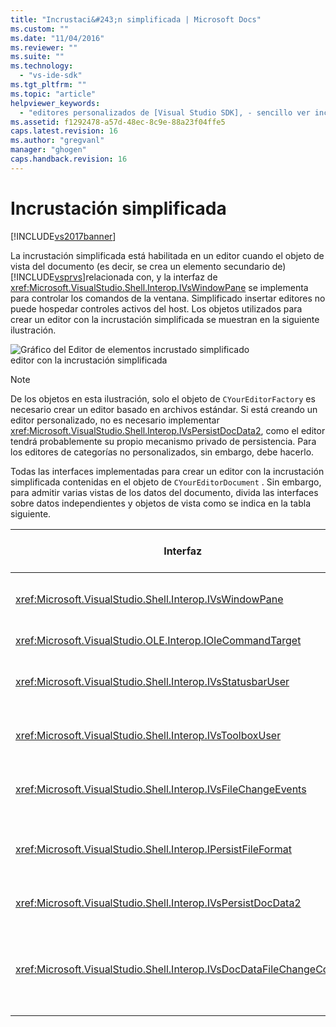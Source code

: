 ```yaml
---
title: "Incrustaci&#243;n simplificada | Microsoft Docs"
ms.custom: ""
ms.date: "11/04/2016"
ms.reviewer: ""
ms.suite: ""
ms.technology: 
  - "vs-ide-sdk"
ms.tgt_pltfrm: ""
ms.topic: "article"
helpviewer_keywords: 
  - "editores personalizados de [Visual Studio SDK], - sencillo ver incrustación"
ms.assetid: f1292478-a57d-48ec-8c9e-88a23f04ffe5
caps.latest.revision: 16
ms.author: "gregvanl"
manager: "ghogen"
caps.handback.revision: 16
---
```

# Incrustaci&#243;n simplificada
[!INCLUDE[vs2017banner](../code-quality/includes/vs2017banner.md)]

La incrustación simplificada está habilitada en un editor cuando el objeto de vista del documento \(es decir, se crea un elemento secundario de\) [!INCLUDE[vsprvs](../code-quality/includes/vsprvs_md.md)]relacionada con, y la interfaz de <xref:Microsoft.VisualStudio.Shell.Interop.IVsWindowPane> se implementa para controlar los comandos de la ventana.  Simplificado insertar editores no puede hospedar controles activos del host.  Los objetos utilizados para crear un editor con la incrustación simplificada se muestran en la siguiente ilustración.  
  
 ![Gráfico del Editor de elementos incrustado simplificado](~/docs/extensibility/media/vssimplifiedembeddingeditor.gif "vsSimplifiedEmbeddingEditor")  
editor con la incrustación simplificada  
  
> [!NOTE]
>  De los objetos en esta ilustración, solo el objeto de `CYourEditorFactory` es necesario crear un editor basado en archivos estándar.  Si está creando un editor personalizado, no es necesario implementar <xref:Microsoft.VisualStudio.Shell.Interop.IVsPersistDocData2>, como el editor tendrá probablemente su propio mecanismo privado de persistencia.  Para los editores de categorías no personalizados, sin embargo, debe hacerlo.  
  
 Todas las interfaces implementadas para crear un editor con la incrustación simplificada contenidas en el objeto de `CYourEditorDocument` .  Sin embargo, para admitir varias vistas de los datos del documento, divida las interfaces sobre datos independientes y objetos de vista como se indica en la tabla siguiente.  
  
|Interfaz|Ubicación de interfaz|Utilice|  
|--------------|---------------------------|-------------|  
|<xref:Microsoft.VisualStudio.Shell.Interop.IVsWindowPane>|View|proporciona la conexión a la ventana primaria.|  
|<xref:Microsoft.VisualStudio.OLE.Interop.IOleCommandTarget>|View|Controla comandos.|  
|<xref:Microsoft.VisualStudio.Shell.Interop.IVsStatusbarUser>|View|Actualizaciones de la barra de estado de permisos.|  
|<xref:Microsoft.VisualStudio.Shell.Interop.IVsToolboxUser>|View|Elementos de **Cuadro de herramientas** de permisos.|  
|<xref:Microsoft.VisualStudio.Shell.Interop.IVsFileChangeEvents>|Datos|Envía notificaciones cuando cambie el archivo.|  
|<xref:Microsoft.VisualStudio.Shell.Interop.IPersistFileFormat>|Datos|Habilita el Guardar como característica para un tipo de archivo.|  
|<xref:Microsoft.VisualStudio.Shell.Interop.IVsPersistDocData2>|Datos|Habilita la persistencia del documento.|  
|<xref:Microsoft.VisualStudio.Shell.Interop.IVsDocDataFileChangeControl>|Datos|Permite la supresión de eventos de cambio del archivo, como desencadenar reload.|